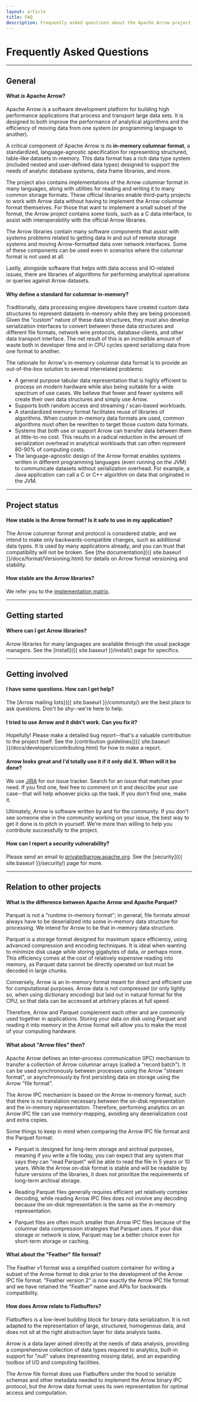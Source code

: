 ```yaml
---
layout: article
title: FAQ
description: Frequently asked questions about the Apache Arrow project
---
```

<!--
{% comment %}
Licensed to the Apache Software Foundation (ASF) under one or more
contributor license agreements.  See the NOTICE file distributed with
this work for additional information regarding copyright ownership.
The ASF licenses this file to you under the Apache License, Version 2.0
(the "License"); you may not use this file except in compliance with
the License.  You may obtain a copy of the License at

http://www.apache.org/licenses/LICENSE-2.0

Unless required by applicable law or agreed to in writing, software
distributed under the License is distributed on an "AS IS" BASIS,
WITHOUT WARRANTIES OR CONDITIONS OF ANY KIND, either express or implied.
See the License for the specific language governing permissions and
limitations under the License.
{% endcomment %}
-->

# Frequently Asked Questions

<hr class="mt-4 mb-3">

## General

#### **What *is* Apache Arrow?**

Apache Arrow is a software development platform for building high performance applications that process and transport large data sets. It is designed to both improve the performance of analytical algorithms and the efficiency of moving data from one system (or programming language to another).

A critical component of Apache Arrow is its **in-memory columnar format**, a standardized, language-agnostic specification for representing structured, table-like datasets in-memory. This data format has a rich data type system (included nested and user-defined data types) designed to support the needs of analytic database systems, data frame libraries, and more.

The project also contains implementations of the Arrow columnar format in many languages, along with utilities for reading and writing it to many common storage formats.
These official libraries enable third-party projects to work with Arrow data
without having to implement the Arrow columnar format themselves.
For those that want to implement a small subset of the format, the Arrow project
contains some tools, such as a C data interface, to assist with interoperability
with the official Arrow libraries.

The Arrow libraries contain many software components that assist with systems problems related to getting data in and out of remote storage systems and moving Arrow-formatted data over network interfaces. Some of these components can be used even in scenarios where the columnar format is not used at all.

Lastly, alongside software that helps with data access and IO-related issues, there are libraries of algorithms for performing analytical operations or queries against Arrow datasets.

#### **Why define a standard for columnar in-memory?**

Traditionally, data processing engine developers have created custom data structures to represent datasets in-memory while they are being processed. Given the "custom" nature of these data structures, they must also develop serialization interfaces to convert between these data structures and different file formats, network wire protocols, database clients, and other data transport interface. The net result of this is an incredible amount of waste both in developer time and in CPU cycles spend serializing data from one format to another.

The rationale for Arrow's in-memory columnar data format is to provide an out-of-the-box solution to several interrelated problems:

* A general purpose tabular data representation that is highly efficient to process on modern hardware while also being suitable for a wide spectrum of use cases. We believe that fewer and fewer systems will create their own data structures and simply use Arrow.
* Supports both random access and streaming / scan-based workloads.
* A standardized memory format facilitates reuse of libraries of algorithms. When custom in-memory data formats are used, common algorithms must often be rewritten to target those custom data formats.
* Systems that both use or support Arrow can transfer data between them at little-to-no cost. This results in a radical reduction in the amount of serialization overhead in analytical workloads that can often represent 80-90% of computing costs.
* The language-agnostic design of the Arrow format enables systems written in different programming languages (even running on the JVM) to communicate datasets without serialization overhead. For example, a Java application can call a C or C++ algorithm on data that originated in the JVM.

<hr class="my-5">

## Project status

#### **How stable is the Arrow format? Is it safe to use in my application?**

The Arrow columnar format and protocol is considered stable, and we intend to make only
backwards-compatible changes, such as additional data types.  It is used by
many applications already, and you can trust that compatibility will not be
broken. See [the documentation]({{ site.baseurl }}/docs/format/Versioning.html)
for details on Arrow format versioning and stability.

#### **How stable are the Arrow libraries?**

We refer you to the [implementation matrix](https://github.com/apache/arrow/blob/master/docs/source/status.rst).

<hr class="my-5">

## Getting started

#### **Where can I get Arrow libraries?**

Arrow libraries for many languages are available through the usual package
managers. See the [install]({{ site.baseurl }}/install/) page for specifics.

<hr class="my-5">

## Getting involved

#### **I have some questions. How can I get help?**

The [Arrow mailing lists]({{ site.baseurl }}/community/) are the best place
to ask questions. Don't be shy--we're here to help.

#### **I tried to use Arrow and it didn't work. Can you fix it?**

Hopefully! Please make a detailed bug report--that's a valuable contribution
to the project itself.
See the [contribution guidelines]({{ site.baseurl }}/docs/developers/contributing.html)
for how to make a report.

#### **Arrow looks great and I'd totally use it if it only did X. When will it be done?**

We use [JIRA](https://issues.apache.org/jira/browse/ARROW) for our issue tracker.
Search for an issue that matches your need. If you find one, feel free to
comment on it and describe your use case--that will help whoever picks up
the task. If you don't find one, make it.

Ultimately, Arrow is software written by and for the community. If you don't
see someone else in the community working on your issue, the best way to get
it done is to pitch in yourself. We're more than willing to help you contribute
successfully to the project.

#### **How can I report a security vulnerability?**

Please send an email to [private@arrow.apache.org](mailto:private@arrow.apache.org).
See the [security]({{ site.baseurl }}/security/) page for more.

<hr class="my-5">

## Relation to other projects

#### **What is the difference between Apache Arrow and Apache Parquet?**

Parquet is not a "runtime in-memory format"; in general, file formats almost
always have to be deserialized into some in-memory data structure for
processing. We intend for Arrow to be that in-memory data structure.

Parquet is a storage format designed for maximum space efficiency, using
advanced compression and encoding techniques.  It is ideal when wanting to
minimize disk usage while storing gigabytes of data, or perhaps more.
This efficiency comes at the cost of relatively expensive reading into memory,
as Parquet data cannot be directly operated on but must be decoded in
large chunks.

Conversely, Arrow is an in-memory format meant for direct and efficient use
for computational purposes.  Arrow data is not compressed (or only lightly so,
when using dictionary encoding) but laid out in natural format for the CPU,
so that data can be accessed at arbitrary places at full speed.

Therefore, Arrow and Parquet complement each other
and are commonly used together in applications.  Storing your data on disk
using Parquet and reading it into memory in the Arrow format will allow
you to make the most of your computing hardware.

#### **What about "Arrow files" then?**

Apache Arrow defines an inter-process communication (IPC) mechanism to
transfer a collection of Arrow columnar arrays (called a "record batch").
It can be used synchronously between processes using the Arrow "stream format",
or asynchronously by first persisting data on storage using the Arrow "file format".

The Arrow IPC mechanism is based on the Arrow in-memory format, such that
there is no translation necessary between the on-disk representation and
the in-memory representation.  Therefore, performing analytics on an Arrow
IPC file can use memory-mapping, avoiding any deserialization cost and extra copies.

Some things to keep in mind when comparing the Arrow IPC file format and the
Parquet format:

* Parquet is designed for long-term storage and archival purposes, meaning if
  you write a file today, you can expect that any system that says they can
  "read Parquet" will be able to read the file in 5 years or 10 years.
  While the Arrow on-disk format is stable and will be readable by future
  versions of the libraries, it does not prioritize the requirements of
  long-term archival storage.

* Reading Parquet files generally requires efficient yet relatively complex
  decoding, while reading Arrow IPC files does not involve any decoding because
  the on-disk representation is the same as the in-memory representation.

* Parquet files are often much smaller than Arrow IPC files because of the
  columnar data compression strategies that Parquet uses. If your disk storage or network
  is slow, Parquet may be a better choice even for short-term storage or caching.

#### **What about the "Feather" file format?**

The Feather v1 format was a simplified custom container for writing a subset of
the Arrow format to disk prior to the development of the Arrow IPC file format.
"Feather version 2" is now exactly the Arrow IPC file format and we have
retained the "Feather" name and APIs for backwards compatibility.

#### **How does Arrow relate to Flatbuffers?**

Flatbuffers is a low-level building block for binary data serialization.
It is not adapted to the representation of large, structured, homogenous
data, and does not sit at the right abstraction layer for data analysis tasks.

Arrow is a data layer aimed directly at the needs of data analysis, providing a comprehensive collection of data types required to analytics, built-in support
for "null" values (representing missing data), and an expanding toolbox of I/O
and computing facilities.

The Arrow file format does use Flatbuffers under the hood to serialize schemas
and other metadata needed to implement the Arrow binary IPC protocol,
but the Arrow data format uses its own representation
for optimal access and computation.
